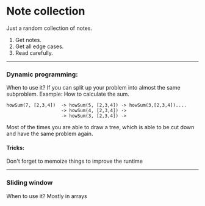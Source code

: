 # Note collection

Just a random collection of notes.

1. Get notes.
2. Get all edge cases.
3. Read carefully.

____
### Dynamic programming:
When to use it? 
If you can split up your problem into almost the same subproblem.
Example: 
How to calculate the sum.
```
howSum(7, [2,3,4])  -> howSum(5, [2,3,4]) -> howSum(3,[2,3,4])....
                    -> howSum(4, [2,3,4]) -> 
                    -> howSum(3, [2,3,4]) -> 
```

Most of the times you are able to draw a tree, which is able to be cut down and have the same problem again.

#### Tricks: 
Don't forget to memoize things to improve the runtime

____

### Sliding window
When to use it?
Mostly in arrays

